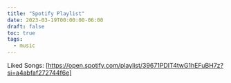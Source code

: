```yaml
--- 
title: "Spotify Playlist" 
date: 2023-03-19T00:00:00-06:00 
draft: false 
toc: true
tags: 
  - music 
--- 
```


Liked Songs: [https://open.spotify.com/playlist/39671PDIT4twG1hEFuBH7z?si=a4abfaf272744f6e]

<br><br>
